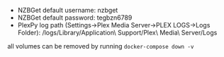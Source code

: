 * NZBGet default username: nzbget
* NZBGet default password: tegbzn6789
* PlexPy log path (Settings->Plex Media Server->PLEX LOGS->Logs Folder): /logs/Library/Application\ Support/Plex\ Media\ Server/Logs

all volumes can be removed by running ```docker-compose down -v```
